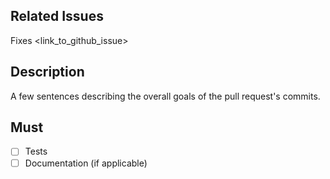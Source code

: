 ## Related Issues

Fixes <link_to_github_issue>

## Description

A few sentences describing the overall goals of the pull request's commits.

## Must

- [ ] Tests
- [ ] Documentation (if applicable)
